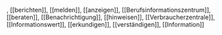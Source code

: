 , [[berichten]], [[melden]], [[anzeigen]], [[Berufsinformationszentrum]], [[beraten]], [[Benachrichtigung]], [[hinweisen]], [[Verbraucherzentrale]], [[Informationswert]], [[erkundigen]], [[verständigen]], [[Information]]